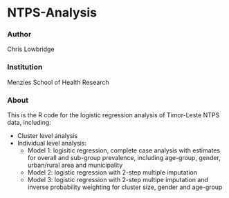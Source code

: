 # NTPS-Analysis

### Author
Chris Lowbridge

### Institution
Menzies School of Health Research

### About
This is the R code for the logistic regression analysis of Timor-Leste NTPS data, including:
* Cluster level analysis
* Individual level analysis:
  * Model 1: logisitic regression, complete case analysis with estimates for overall and sub-group prevalence, including age-group, gender, urban/rural area and municipality 
  * Model 2: logistic regression with 2-step multiple imputation
  * Model 3: logistic regression with 2-step multipe imputation and inverse probability weighting for cluster size, gender and age-group
